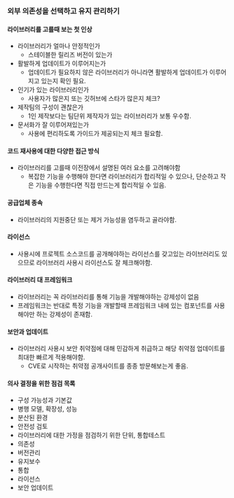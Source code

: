 ### 외부 의존성을 선택하고 유지 관리하기
#### 라이브러리를 고를때 보는 첫 인상
* 라이브러리가 얼마나 안정적인가
  * 스테이블한 릴리즈 버전이 있는가
* 활발하게 업데이트가 이루어지는가
  * 업데이트가 필요하지 않은 라이브러리가 아니라면 활발하게 업데이트가 이루어지고 있는지 확인 필요.
* 인기가 있는 라이브러리인가
  * 사용자가 많은지 또는 깃허브에 스타가 많은지 체크?
* 제작팀의 구성이 괜찮은가
  * 1인 제작보다는 팀단위 제작자가 있는 라이브러리가 보통 우수함.
* 문서화가 잘 이루어져있는가
  * 사용에 편리하도록 가이드가 제공되는지 체크 필요함.

#### 코드 재사용에 대한 다양한 접근 방식
* 라이브러리를 고를때 이전장에서 설명된 여러 요소를 고려해야함
  * 복잡한 기능을 수행해야 한다면 라이브러리가 합리적일 수 있으나, 단순하고 작은 기능을 수행한다면 직접 만드는게 합리적일 수 있음.

#### 공급업체 종속
* 라이브러리의 지원중단 또는 제거 가능성을 염두하고 골라야함.

#### 라이선스
* 사용시에 프로젝트 소스코드를 공개해야하는 라이선스를 갖고있는 라이브러리도 있으므로 라이브러리 사용시 라이선스도 잘 체크해야함.

#### 라이브러리 대 프레임워크
* 라이브러리는 꼭 라이브러리를 통해 기능을 개발해야하는 강제성이 없음
* 프레임워크는 반대로 특정 기능을 개발할때 프레임워크 내에 있는 컴포넌트를 사용해야만 하는 강제성이 존재함.

#### 보안과 업데이트
* 라이브러리 사용시 보안 취약점에 대해 민감하게 취급하고 해당 취약점 업데이트를 최대한 빠르게 적용해야함.
  * CVE로 시작하는 취약점 공개사이트를 종종 방문해보는게 좋음.

#### 의사 결정을 위한 점검 목록
* 구성 가능성과 기본값
* 병행 모델, 확장성, 성능
* 분산된 환경
* 안전성 검토
* 라이브러리에 대한 가정을 점검하기 위한 단위, 통합테스트
* 의존성
* 버전관리
* 유지보수
* 통합
* 라이선스
* 보안 업데이트

